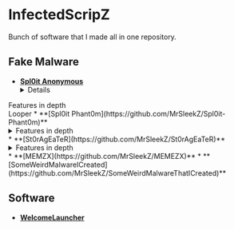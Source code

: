 # InfectedScripZ
Bunch of software that I made all in one repository.

## Fake Malware
* **[Spl0it Anonymous](https://github.com/MrSleekZ/Spl0it-Anonymous)** <details>
<summary>Features in depth</summary>
  Looper
  </details>
* **[Spl0it Phant0m](https://github.com/MrSleekZ/Spl0it-Phant0m)** <details>
<summary>Features in depth</summary>
  lol
  </details>
* **[St0rAgEaTeR](https://github.com/MrSleekZ/St0rAgEaTeR)** <details>
<summary>Features in depth</summary>
  lol
  </details>
* **[MEMZX](https://github.com/MrSleekZ/MEMEZX)**
* **[SomeWeirdMalwareICreated](https://github.com/MrSleekZ/SomeWeirdMalwareThatICreated)**

## Software
* **[WelcomeLauncher](https://github.com/MrSleekZ/WelcomeLauncher)**



